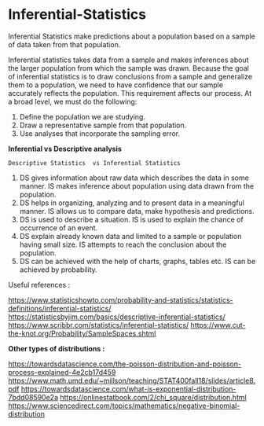 # Inferential-Statistics


Inferential Statistics make predictions about a population based on a sample of data taken from that population. 

Inferential statistics takes data from a sample and makes inferences about the larger population from which the sample was drawn. Because the goal of inferential statistics is to draw conclusions from a sample and generalize them to a population, we need to have confidence that our sample accurately reflects the population. This requirement affects our process. At a broad level, we must do the following:

1. Define the population we are studying.
2. Draw a representative sample from that population.
3. Use analyses that incorporate the sampling error.


**Inferential vs Descriptive analysis**

	Descriptive Statistics	vs Inferential Statistics
1.	DS gives information about raw data which describes the data in some manner.	IS makes inference about population using data drawn from the population.
2.	DS helps in organizing, analyzing and to present data in a meaningful manner.	IS allows us to compare data, make hypothesis and predictions.
3.	DS is used to describe a situation.	IS is used to explain the chance of occurrence of an event.
4.	DS explain already known data and limited to a sample or population having small size.	IS attempts to reach the conclusion about the population.
5.	DS can be achieved with the help of charts, graphs, tables etc.	IS can be achieved by probability.


Useful references :


https://www.statisticshowto.com/probability-and-statistics/statistics-definitions/inferential-statistics/
https://statisticsbyjim.com/basics/descriptive-inferential-statistics/
https://www.scribbr.com/statistics/inferential-statistics/
https://www.cut-the-knot.org/Probability/SampleSpaces.shtml

**Other types of distributions :**

https://towardsdatascience.com/the-poisson-distribution-and-poisson-process-explained-4e2cb17d459
https://www.math.umd.edu/~millson/teaching/STAT400fall18/slides/article8.pdf
https://towardsdatascience.com/what-is-exponential-distribution-7bdd08590e2a
https://onlinestatbook.com/2/chi_square/distribution.html
https://www.sciencedirect.com/topics/mathematics/negative-binomial-distribution

